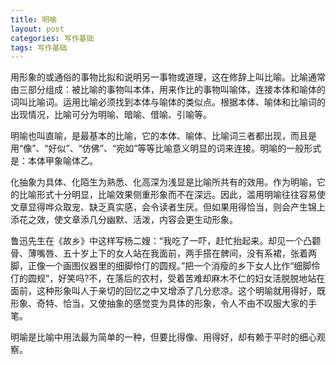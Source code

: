 ```yaml
---
title: 明喻
layout: post
categories: 写作基础
tags: 写作基础
---
```


用形象的或通俗的事物比拟和说明另一事物或道理，这在修辞上叫比喻。比喻通常由三部分组成：被比喻的事物叫本体，用来作比的事物叫喻体，连接本体和喻体的词叫比喻词。运用比喻必须找到本体与喻体的类似点。根据本体、喻体和比喻词的出现情况，比喻可分为明喻、暗喻、借喻、引喻等。

明喻也叫直喻，是最基本的比喻，它的本体、喻体、比喻词三者都出现，而且是用“像”、“好似”、“仿佛”、“宛如”等等比喻意义明显的词来连接。明喻的一般形式是：本体甲象喻体乙。

化抽象为具体、化陌生为熟悉、化高深为浅显是比喻所共有的效用。作为明喻，它的比喻形式十分明显，比喻效果侧重形象而不在深远。因此，滥用明喻往往容易使文章显得哗众取宠、缺乏真实感，会令读者生厌。但如果用得恰当，则会产生锦上添花之效，使文章添几分幽默、活泼，内容会更生动形象。

鲁迅先生在《故乡》中这样写杨二嫂：“我吃了一吓，赶忙抬起来。却见一个凸颧骨、薄嘴唇、五十岁上下的女人站在我面前，两手搭在髀间，没有系裙，张着两脚，正像一个画图仪器里的细脚伶仃的圆规。”把一个消瘦的乡下女人比作“细脚伶仃的圆规”，好笑吗?不，在落后的农村，受着苦难却麻木不仁的妇女活脱脱地站在面前，这种形象叫人于亲切的回忆之中又增添了几分悲凉。这个明喻就用得好，既形象、奇特、恰当，又使抽象的感觉变为具体的形象，令人不由不叹服大家的手笔。

明喻是比喻中用法最为简单的一种，但要比得像、用得好，却有赖于平时的细心观察。 